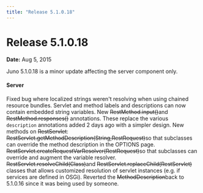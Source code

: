 ```yaml
---
title: "Release 5.1.0.18"
---
```


# Release 5.1.0.18

**Date:** Aug 5, 2015

Juno 5.1.0.18 is a minor update affecting the server component only.

#### Server

Fixed bug where localized strings weren't resolving when using chained resource bundles.
Servlet and method labels and descriptions can now contain embedded string variables.
New ~~RestMethod.input()~~and ~~RestMethod.responses()~~
annotations.
These replace the various `description` annotations added 2 days ago with a simpler design.
New methods on ~~RestServlet~~:
~~RestServlet.getMethodDescription(String,RestRequest)~~so that subclasses
can override the method description in the OPTIONS page.
~~RestServlet.createRequestVarResolver(RestRequest)~~so that subclasses
can override and augment the variable resolver.
~~RestServlet.resolveChild(Class)~~and ~~RestServlet.replaceChild(RestServlet)~~
classes that allows customized resolution of servlet instances (e.g. if services are defined in OSGi).
Reverted the ~~MethodDescription~~back to 5.1.0.16 since it was being used by someone.
